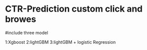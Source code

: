 # CTR-Prediction custom click and browes 

#include three model 

1:Xgboost
2:lightGBM
3:lightGBM + logistic Regression 

